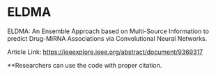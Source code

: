 # ELDMA
ELDMA: An Ensemble Approach based on Multi-Source Information to predict Drug-MiRNA Associations via Convolutional Neural Networks.

Article Link: https://ieeexplore.ieee.org/abstract/document/9369317

**Researchers can use the code with proper citation.

